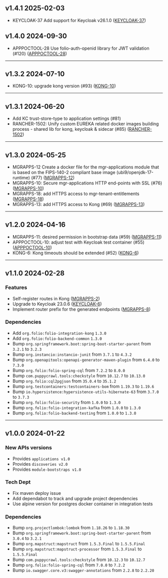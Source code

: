 ## v1.4.1 2025-02-03

* KEYCLOAK-37 Add support for Keycloak v26.1.0 ([KEYCLOAK-37](https://issues.folio.org/browse/KEYCLOAK-37))


## v1.4.0 2024-09-30

* APPPOCTOOL-28 Use folio-auth-openid library for JWT validation (#120) ([APPPOCTOOL-28](https://issues.folio.org/browse/APPPOCTOOL-28))

---

## v1.3.2 2024-07-10

* KONG-10: upgrade kong version (#93) ([KONG-10](https://issues.folio.org/browse/KONG-10))

---

## v1.3.1 2024-06-20

* Add KC trust-store-type to application settings (#81)
* RANCHER-1502: Unify custom EUREKA related docker images building process - shared lib for kong, keycloak & sidecar (#85) ([RANCHER-1502](https://issues.folio.org/browse/RANCHER-1502))

---

## v1.3.0 2024-05-25

* MGRAPPS-12 Create a docker file for the mgr-applications module that is based on the FIPS-140-2 compliant base image (ubi9/openjdk-17-runtime) (#77)  ([MGRAPPS-12](https://issues.folio.org/browse/MGRAPPS-12))
* MGRAPPS-10: Secure mgr-applications HTTP end-points with SSL (#76) ([MGRAPPS-10](https://issues.folio.org/browse/MGRAPPS-10))
* MGRAPPS-18: add HTTPS access to mgr-tenant-entitlements ([MGRAPPS-18](https://issues.folio.org/browse/MGRAPPS-18))
* MGRAPPS-13: add HTTPS access to Kong (#69) ([MGRAPPS-13](https://issues.folio.org/browse/MGRAPPS-13))

---

## v1.2.0 2024-04-16

* MGRAPPS-11: desired permission in bootstrap data (#59) ([MGRAPPS-11](https://issues.folio.org/browse/MGRAPPS-11))
* APPPOCTOOL-10: adjust test with Keycloak test container (#55) ([APPPOCTOOL-10](https://issues.folio.org/browse/APPPOCTOOL-10))
* KONG-6: Kong timeouts should be extended (#52) ([KONG-6](https://issues.folio.org/browse/KONG-6))

---

## v1.1.0 2024-02-28
### Features
* Self-register routes in Kong ([MGRAPPS-2](https://issues.folio.org/browse/MGRAPPS-2))
* Upgrade to Keycloak 23.0.6 ([KEYCLOAK-6](https://issues.folio.org/browse/KEYCLOAK-6))
* Implement router prefix for the generated endpoints ([MGRAPPS-8](https://issues.folio.org/browse/MGRAPPS-8))

### Dependencies
* Add `org.folio:folio-integration-kong` `1.3.0`
* Add `org.folio:folio-backend-common` `1.3.0`
* Bump `org.springframework.boot:spring-boot-starter-parent` from `3.2.1` to `3.2.3`
* Bump `org.instancio:instancio-junit` from `3.7.1` to `4.3.2`
* Bump `org.openapitools:openapi-generator-maven-plugin` from `6.4.0` to `7.3.0`
* Bump `org.folio:folio-spring-cql` from `7.2.2` to `8.0.0`
* Bump `com.puppycrawl.tools:checkstyle` from `10.12.7` to `10.13.0`
* Bump `org.folio:cql2pgjson` from `35.0.4` to `35.1.2`
* Bump `org.testcontainers:testcontainers-bom` from `1.19.3` to `1.19.6`
* Bump `io.hypersistence:hypersistence-utils-hibernate-63` from `3.7.0` to `3.7.3`
* Bump `org.folio:folio-security` from `1.0.0` to `1.3.0`
* Bump `org.folio:folio-integration-kafka` from `1.0.0` to `1.3.0`
* Bump `org.folio:folio-backend-testing` from `1.0.0` to `1.3.0`

---

## v1.0.0 2024-01-22
### New APIs versions
* Provides `applications v1.0`
* Provides `discoveries v2.0`
* Provides `module-bootstraps v1.0`

### Tech Dept
* Fix maven deploy issue
* Add dependabot to track and upgrade project dependencies
* Use alpine version for postgres docker container in integration tests

### Dependencies
* Bump `org.projectlombok:lombok` from `1.18.26` to `1.18.30`
* Bump `org.springframework.boot:spring-boot-starter-parent` from `3.0.4` to `3.2.1`
* Bump `org.mapstruct:mapstruct` from `1.5.3.Final` to `1.5.5.Final`
* Bump `org.mapstruct:mapstruct-processor` from `1.5.3.Final` to `1.5.5.Final`
* Bump `com.puppycrawl.tools:checkstyle` from `10.12.3` to `10.12.7`
* Bump `org.folio:folio-spring-cql` from `7.0.0` to `7.2.2`
* Bump `io.swagger.core.v3:swagger-annotations` from `2.2.8` to `2.2.20`


